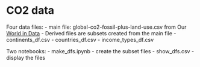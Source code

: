 # CO2 data

Four data files:
    - main file:
      global-co2-fossil-plus-land-use.csv from Our [World in Data](https://ourworldindata.org/co2-data-update-2022)
    - Derived files are subsets created from the main file
        - continents_df.csv
        - countries_df.csv
        - income_types_df.csv

Two notebooks:
    - make_dfs.ipynb - create the subset files
    - show_dfs.csv - display the files


